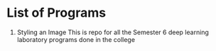 # List of Programs
 1. Styling an Image
This is repo for all the Semester 6 deep learning laboratory programs done in the college

